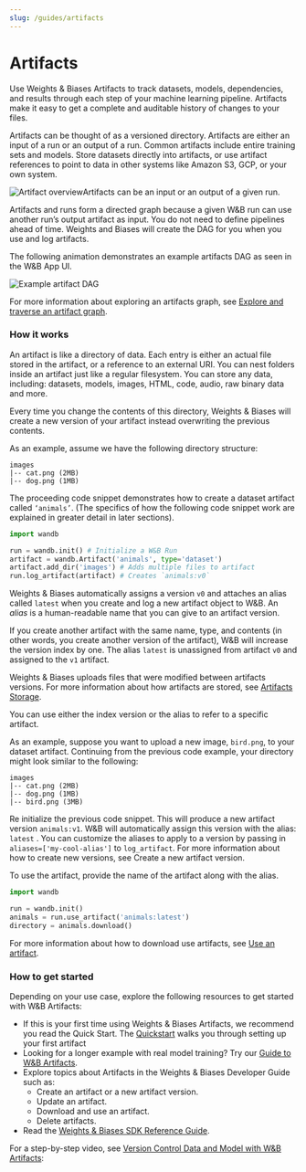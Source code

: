 ```yaml
---
slug: /guides/artifacts
---
```


# Artifacts

Use Weights & Biases Artifacts to track datasets, models, dependencies, and results through each step of your machine learning pipeline. Artifacts make it easy to get a complete and auditable history of changes to your files.

Artifacts can be thought of as a versioned directory. Artifacts are either an input of a run or an output of a run. Common artifacts include entire training sets and models. Store datasets directly into artifacts, or use artifact references to point to data in other systems like Amazon S3, GCP, or your own system.

![Artifact overview](</images/artifacts/artifacts_overview.png>)Artifacts can be an input or an output of a given run.

Artifacts and runs form a directed graph because a given W&B run can use another run’s output artifact as input. You do not need to define pipelines ahead of time. Weights and Biases will create the DAG for you when you use and log artifacts.

The following animation demonstrates an example artifacts DAG as seen in the W&B App UI.

![Example artifact DAG](</images/artifacts/example_dag_view.gif>)

For more information about exploring an artifacts graph, see [Explore and traverse an artifact graph](explore-and-traverse-an-artifact-graph.md).

### How it works

An artifact is like a directory of data. Each entry is either an actual file stored in the artifact, or a reference to an external URI. You can nest folders inside an artifact just like a regular filesystem. You can store any data, including: datasets, models, images, HTML, code, audio, raw binary data and more.

Every time you change the contents of this directory, Weights & Biases will create a new version of your artifact instead overwriting the previous contents.

As an example, assume we have the following directory structure:

```
images
|-- cat.png (2MB)
|-- dog.png (1MB)
```

The proceeding code snippet demonstrates how to create a dataset artifact called `‘animals’`. (The specifics of how the following code snippet work are explained in greater detail in later sections).

```python
import wandb

run = wandb.init() # Initialize a W&B Run
artifact = wandb.Artifact('animals', type='dataset')
artifact.add_dir('images') # Adds multiple files to artifact
run.log_artifact(artifact) # Creates `animals:v0`
```

Weights & Biases automatically assigns a version `v0` and attaches an alias called `latest` when you create and log a new artifact object to W&B. An _alias_ is a human-readable name that you can give to an artifact version.

If you create another artifact with the same name, type, and contents (in other words, you create another version of the artifact), W&B will increase the version index by one. The alias `latest` is unassigned from artifact `v0` and assigned to the `v1` artifact.

Weights & Biases uploads files that were modified between artifacts versions. For more information about how artifacts are stored, see [Artifacts Storage](storage.md).

You can use either the index version or the alias to refer to a specific artifact.

As an example, suppose you want to upload a new image, `bird.png`, to your dataset artifact. Continuing from the previous code example, your directory might look similar to the following:

```
images
|-- cat.png (2MB)
|-- dog.png (1MB)
|-- bird.png (3MB)
```

Re initialize the previous code snippet. This will produce a new artifact version `animals:v1`. W&B will automatically assign this version with the alias: `latest` . You can customize the aliases to apply to a version by passing in `aliases=['my-cool-alias']` to `log_artifact`. For more information about how to create new versions, see Create a new artifact version.

To use the artifact, provide the name of the artifact along with the alias.

```python
import wandb

run = wandb.init()
animals = run.use_artifact('animals:latest')
directory = animals.download()
```

For more information about how to download use artifacts, see [Use an artifact](download-and-use-an-artifact.md).

### How to get started

Depending on your use case, explore the following resources to get started with W&B Artifacts:

* If this is your first time using Weights & Biases Artifacts, we recommend you read the Quick Start. The [Quickstart](quickstart.md) walks you through setting up your first artifact
* Looking for a longer example with real model training? Try our [Guide to W&B Artifacts](https://wandb.ai/wandb/arttest/reports/Guide-to-W-B-Artifacts--VmlldzozNTAzMDM).
* Explore topics about Artifacts in the Weights & Biases Developer Guide such as:
  * Create an artifact or a new artifact version.
  * Update an artifact.
  * Download and use an artifact.
  * Delete artifacts.
* Read the [Weights & Biases SDK Reference Guide](https://docs.wandb.ai/ref).

For a step-by-step video, see [Version Control Data and Model with W&B Artifacts](https://www.youtube.com/watch?v=Hd94gatGMic\&ab\_channel=Weights%26Biases):


<!-- {% embed url="https://www.youtube.com/watch?v=Hd94gatGMic" %} -->

